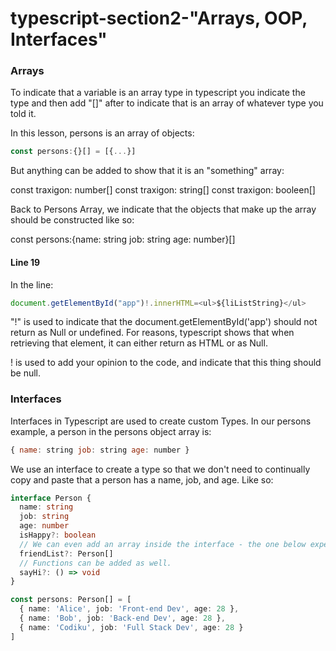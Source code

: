 # typescript-section2-"Arrays, OOP, Interfaces"

### Arrays

To indicate that a variable is an array type in typescript you indicate the type and then add "[]" after to indicate that is an array of whatever type you told it.

In this lesson, persons is an array of objects:

```javascript
const persons:{}[] = [{...}]
```

But anything can be added to show that it is an "something" array:

const traxigon: number[] const traxigon: string[] const traxigon: booleen[]

Back to Persons Array, we indicate that the objects that make up the array should be constructed like so:

const persons:{name: string job: string age: number}[]

#### Line 19

In the line:

```javascript
document.getElementById("app")!.innerHTML=<ul>${liListString}</ul>
```

"!" is used to indicate that the document.getElementById('app') should not return as Null or undefined. For reasons, typescript shows that when retrieving that element, it can either return as HTML or as Null.

! is used to add your opinion to the code, and indicate that this thing should be null.

### Interfaces

Interfaces in Typescript are used to create custom Types. In our persons example, a person in the persons object array is:

```javascript
{ name: string job: string age: number }
```

We use an interface to create a type so that we don't need to continually copy and paste that a person has a name, job, and age. Like so:

```typescript
interface Person {
  name: string
  job: string
  age: number
  isHappy?: boolean
  // We can even add an array inside the interface - the one below expects our Person typed array
  friendList?: Person[]
  // Functions can be added as well.
  sayHi?: () => void
}

const persons: Person[] = [
  { name: 'Alice', job: 'Front-end Dev', age: 28 },
  { name: 'Bob', job: 'Back-end Dev', age: 28 },
  { name: 'Codiku', job: 'Full Stack Dev', age: 28 }
]
```
